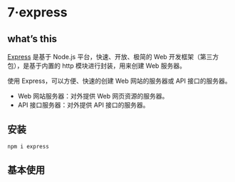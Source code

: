 # 7·express



## what’s this

[Express]((https://www.expressjs.com.cn/)) 是基于 Node.js 平台，快速、开放、极简的 Web 开发框架（第三方包），是基于内置的 http 模块进行封装，用来创建 Web 服务器。

使用 Express，可以方便、快速的创建 Web 网站的服务器或 API 接口的服务器。

- Web 网站服务器：对外提供 Web 网页资源的服务器。
-  API 接口服务器：对外提供 API 接口的服务器。

## 安装

`npm i express`

## 基本使用

